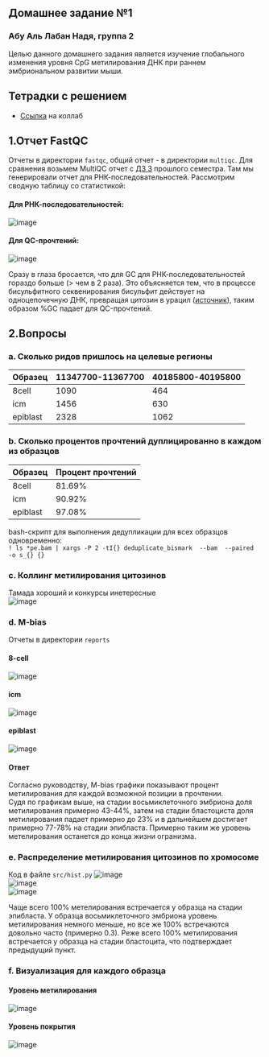 ## Домашнее задание №1
### Абу Аль Лабан Надя, группа 2

Целью данного домашнего задания является изучение глобального изменения уровня CpG метилирования ДНК при раннем эмбриональном развитии мыши.

Тетрадки с решением
---
- [Ссылка](https://colab.research.google.com/drive/1j0H1Ti6ePoXuRn-Y-gp6Im0XDrugUWYG?usp=sharing) на коллаб

1.Отчет FastQC
---
Отчеты в директории `fastqc`, общий отчет - в директории `multiqc`. Для сравнения возьмем MultiQC отчет с [ДЗ 3](https://github.com/nadialaban/hse21_hw3) прошлого семестра. Там мы генерировали отчет для РНК-последовательностей. Рассмотрим сводную таблицу со статистикой:
#### Для РНК-последовательностей:
![image](https://user-images.githubusercontent.com/23341597/155021983-4cbe0938-fa39-4eff-a1e1-d050d1003fab.png)
#### Для QC-прочтений:
![image](https://user-images.githubusercontent.com/23341597/155025168-0f3f65b1-c2d3-4b68-8c61-a4277d2b962e.png)
  
Сразу в глаза бросается, что для GC для РНК-последовательностей гораздо больше (> чем в 2 раза). Это объясняется тем, что в процессе бисульфитного секвенирования бисульфит действует на одноцепочечную ДНК, превращая цитозин в урацил ([источник](https://ru.wikipedia.org/wiki/Бисульфитное_секвенирование)), таким образом %GC падает для QC-прочтений.
  
2.Вопросы
---
### a. Сколько ридов пришлось на целевые регионы
| Образец  | 11347700-11367700 | 40185800-40195800 |
|----------|-------------------|-------------------|
| 8cell    | 1090              | 464               |
| icm      | 1456              | 630               |
| epiblast | 2328              | 1062              |

### b. Сколько процентов прочтений дуплицированно в каждом из образцов
| Образец  | Процент прочтений |
|----------|-------------------|
| 8cell    | 81.69%            |
| icm      | 90.92%            |
| epiblast | 97.08%            |

bash-скрипт для выполнения дедупликации для всех образцов одновременно:  
`! ls *pe.bam | xargs -P 2 -tI{} deduplicate_bismark  --bam  --paired  -o s_{} {}`

### c. Коллинг метилирования цитозинов
Тамада хороший и конкурсы инетересные  
![image](https://user-images.githubusercontent.com/23341597/154609427-6209574a-55fc-421d-ac3d-38996952d828.png)

### d. M-bias
Отчеты в директории `reports`
#### 8-cell  
![image](https://user-images.githubusercontent.com/23341597/154606573-5191ca05-8f12-43fc-996e-bef24ad8ee51.png)

#### icm  
![image](https://user-images.githubusercontent.com/23341597/154606684-c38fa2ef-d266-49f1-86b4-83443c44726a.png)  

#### epiblast  
![image](https://user-images.githubusercontent.com/23341597/154606635-4fd00e6e-ee68-47bd-9630-f1a041c1a4dc.png)  

#### Ответ
Согласно руководству, M-bias графики показывают процент метилирования для каждой возможной позиции в прочтении.  
Судя по графикам выше, на стадии восьмиклеточного эмбриона доля метилирования примерно 43-44%, затем на стадии бластоциста доля метилирования падает примерно до 23% и в дальнейшем достигает примерно 77-78% на стадии эпибласта. Примерно таким же уровень метелирования останется до конца жизни огранизма.

### e. Распределение метилирования цитозинов по хромосоме
Код в файле `src/hist.py`
![image](https://user-images.githubusercontent.com/23341597/154611277-42461777-4774-4bca-8ddc-3dba10ba7bf5.png)  
![image](https://user-images.githubusercontent.com/23341597/154611348-766b289f-0d7f-4656-a0bf-577e94922acc.png)  
![image](https://user-images.githubusercontent.com/23341597/154611425-5a7c8bf4-98da-45c8-8019-7be21b6831cf.png)  
  
Чаще всего 100% метелирования встречается у образца на стадии эпибласта. У образца восьмиклеточного эмбриона уровень метилирования немного меньше, но все же 100% встречаются довольно часто (примерно 0.3). Реже всего 100% метилирования встречается у образца на стадии бластоцита, что подтверждает предыдущий пункт.  

 ### f. Визуализация для каждого образца
 #### Уровень метилирования
 ![image](https://user-images.githubusercontent.com/23341597/154614372-6c8c7462-4bdf-43b2-a5fe-05f5550769ab.png)

 #### Уровень покрытия
 ![image](https://user-images.githubusercontent.com/23341597/154614350-8985e8ab-b992-4de1-a0a6-eecc6694b771.png)
